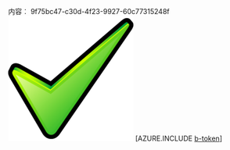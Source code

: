 内容︰ 9f75bc47-c30d-4f23-9927-60c77315248f![图像](b907ee86-dfd2-4974-860b-bab479846d9c.png)
[AZURE.INCLUDE [b-token](1a4fd18c-b406-4c5a-815b-9d0aaad01c76.md)]

